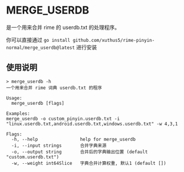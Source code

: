 # MERGE_USERDB

是一个用来合并 rime 的 userdb.txt 的处理程序。

你可以直接通过 `go install github.com/xuthus5/rime-pinyin-normal/merge_userdb@latest` 进行安装

## 使用说明

```shell
> merge_userdb -h
一个用来合并 rime 词典 userdb.txt 的程序

Usage:
  merge_userdb [flags]

Examples:
merge_userdb -o custom_pinyin.userdb.txt -i "linux.userdb.txt,android.userdb.txt,windows.userdb.txt" -w 4,3,1

Flags:
  -h, --help                help for merge_userdb
  -i, --input strings       合并字典来源
  -o, --output string       合并后的字典输出位置 (default "custom.userdb.txt")
  -w, --weight int64Slice   字典合并计算权重, 默认1 (default [])
```